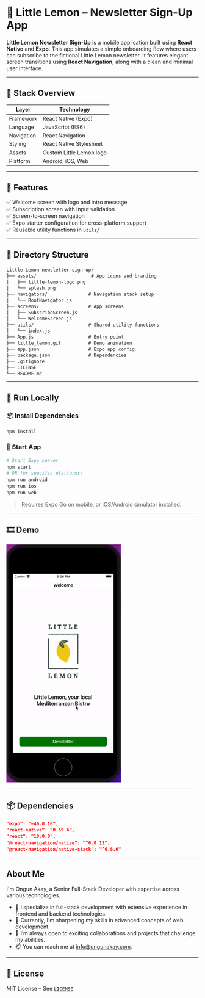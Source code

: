 # 📨 Little Lemon – Newsletter Sign-Up App

**Little Lemon Newsletter Sign-Up** is a mobile application built using **React Native** and **Expo**. This app simulates a simple onboarding flow where users can subscribe to the fictional Little Lemon newsletter. It features elegant screen transitions using **React Navigation**, along with a clean and minimal user interface.

---

## 🧱 Stack Overview

| Layer         | Technology              |
|--------------|--------------------------|
| Framework     | React Native (Expo)      |
| Language      | JavaScript (ES6)         |
| Navigation    | React Navigation         |
| Styling       | React Native Stylesheet  |
| Assets        | Custom Little Lemon logo |
| Platform      | Android, iOS, Web        |

---

## 🧪 Features

✅ Welcome screen with logo and intro message  
✅ Subscription screen with input validation  
✅ Screen-to-screen navigation  
✅ Expo starter configuration for cross-platform support  
✅ Reusable utility functions in `utils/`

---

## 📁 Directory Structure

```
Little-Lemon-newsletter-sign-up/
├── assets/                    # App icons and branding
│   ├── little-lemon-logo.png
│   └── splash.png
├── navigators/               # Navigation stack setup
│   └── RootNavigator.js
├── screens/                  # App screens
│   ├── SubscribeScreen.js
│   └── WelcomeScreen.js
├── utils/                    # Shared utility functions
│   └── index.js
├── App.js                    # Entry point
├── little_lemon.gif          # Demo animation
├── app.json                  # Expo app config
├── package.json              # Dependencies
├── .gitignore
├── LICENSE
└── README.md
```

---

## 🚀 Run Locally

### 📦 Install Dependencies

```bash
npm install
```

### 📱 Start App

```bash
# Start Expo server
npm start
# OR for specific platforms:
npm run android
npm run ios
npm run web
```

> Requires Expo Go on mobile, or iOS/Android simulator installed.

---

## 🎞️ Demo

![Little Lemon Newsletter Flow](./little_lemon.gif)

---

## 📦 Dependencies

```json
"expo": "~46.0.16",
"react-native": "0.69.6",
"react": "18.0.0",
"@react-navigation/native": "^6.0.12",
"@react-navigation/native-stack": "^6.8.0"
```

---

## About Me

I'm Ongun Akay, a Senior Full-Stack Developer with expertise across various technologies.

- 👀 I specialize in full-stack development with extensive experience in frontend and backend technologies.
- 🌱 Currently, I'm sharpening my skills in advanced concepts of web development.
- 💞️ I’m always open to exciting collaborations and projects that challenge my abilities.
- 📫 You can reach me at [info@ongunakay.com](mailto:info@ongunakay.com).

---

## 📄 License

MIT License – See [`LICENSE`](./LICENSE)
